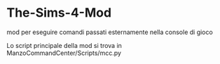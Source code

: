 # The-Sims-4-Mod
mod per eseguire comandi passati esternamente nella console di gioco

Lo script principale della mod si trova in ManzoCommandCenter/Scripts/mcc.py
